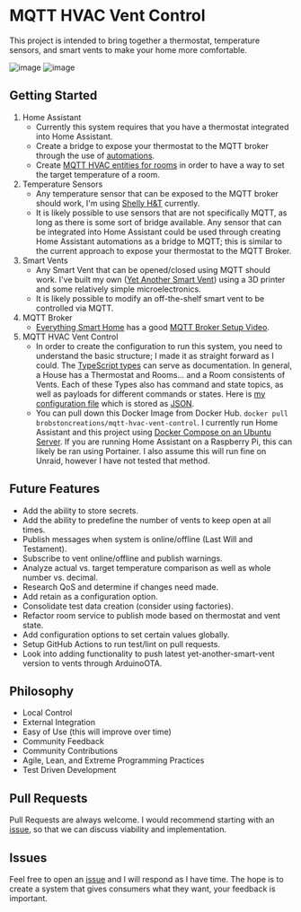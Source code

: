 # MQTT HVAC Vent Control 
This project is intended to bring together a thermostat, temperature sensors, and smart vents to make your home more comfortable.

![image](https://user-images.githubusercontent.com/4724577/184554335-28a964c4-4650-4a7c-8759-7eb4af0e5048.png)
![image](https://user-images.githubusercontent.com/4724577/184554530-deefc180-39fc-4a3f-83d5-a1e775e62f94.png)


## Getting Started
1. Home Assistant
    - Currently this system requires that you have a thermostat integrated into Home Assistant.
    - Create a bridge to expose your thermostat to the MQTT broker through the use of [automations](/examples/MQTT_AUTOMATIONS.md).
    - Create [MQTT HVAC entities for rooms](/examples/MQTT_HVAC.md) in order to have a way to set the target temperature of a room.
2. Temperature Sensors
    - Any temperature sensor that can be exposed to the MQTT broker should work, I'm using [Shelly H&T](https://shelly.cloud/products/shelly-humidity-temperature-smart-home-automation-sensor/) currently.
    - It is likely possible to use sensors that are not specifically MQTT, as long as there is some sort of bridge available. Any sensor that can be integrated into Home Assistant could be used through creating Home Assistant automations as a bridge to MQTT; this is similar to the current approach to expose your thermostat to the MQTT Broker.
3. Smart Vents 
    - Any Smart Vent that can be opened/closed using MQTT should work. I've built my own ([Yet Another Smart Vent](https://github.com/TonyBrobston/yet-another-smart-vent)) using a 3D printer and some relatively simple microelectronics.
    - It is likely possible to modify an off-the-shelf smart vent to be controlled via MQTT.
4. MQTT Broker
    - [Everything Smart Home](https://www.youtube.com/c/EverythingSmartHome) has a good [MQTT Broker Setup Video](https://www.youtube.com/watch?v=dqTn-Gk4Qeo).
5. MQTT HVAC Vent Control
    - In order to create the configuration to run this system, you need to understand the basic structure; I made it as straight forward as I could. The [TypeScript types](https://github.com/TonyBrobston/mqtt-hvac-vent-control/blob/master/src/types/Mqtt.ts) can serve as documentation. In general, a House has a Thermostat and Rooms... and a Room consistents of Vents. Each of these Types also has command and state topics, as well as payloads for different commands or states. Here is [my configuration file](https://github.com/TonyBrobston/tbro-server/blob/master/home-automation/mqtt-hvac-vent-control/options.json) which is stored as [JSON](https://www.json.org/json-en.html).
    - You can pull down this Docker Image from Docker Hub. `docker pull brobstoncreations/mqtt-hvac-vent-control`. I currently run Home Assistant and this project using [Docker Compose on an Ubuntu Server](https://github.com/TonyBrobston/tbro-server/blob/master/home-automation/docker-compose.yml). If you are running Home Assistant on a Raspberry Pi, this can likely be ran using Portainer. I also assume this will run fine on Unraid, however I have not tested that method.

## Future Features
- Add the ability to store secrets.
- Add the ability to predefine the number of vents to keep open at all times.
- Publish messages when system is online/offline (Last Will and Testament).
- Subscribe to vent online/offline and publish warnings.
- Analyze actual vs. target temperature comparison as well as whole number vs. decimal.
- Research QoS and determine if changes need made.
- Add retain as a configuration option.
- Consolidate test data creation (consider using factories).
- Refactor room service to publish mode based on thermostat and vent state.
- Add configuration options to set certain values globally.
- Setup GitHub Actions to run test/lint on pull requests.
- Look into adding functionality to push latest yet-another-smart-vent version to vents through ArduinoOTA.

## Philosophy
- Local Control
- External Integration
- Easy of Use (this will improve over time)
- Community Feedback
- Community Contributions
- Agile, Lean, and Extreme Programming Practices
- Test Driven Development

## Pull Requests
Pull Requests are always welcome. I would recommend starting with an [issue](https://github.com/TonyBrobston/mqtt-hvac-vent-control/issues), so that we can discuss viability and implementation.

## Issues
Feel free to open an [issue](https://github.com/TonyBrobston/mqtt-hvac-vent-control/issues) and I will respond as I have time. The hope is to create a system that gives consumers what they want, your feedback is important. 
